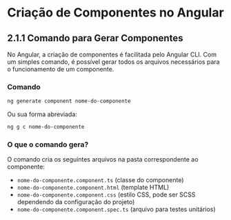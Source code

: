 # Criação de Componentes no Angular

## 2.1.1 Comando para Gerar Componentes

No Angular, a criação de componentes é facilitada pelo Angular CLI. Com um simples comando, é possível gerar todos os arquivos necessários para o funcionamento de um componente.

### Comando
```bash
ng generate component nome-do-componente
```
Ou sua forma abreviada:
```bash
ng g c nome-do-componente
```

### O que o comando gera?
O comando cria os seguintes arquivos na pasta correspondente ao componente:
- `nome-do-componente.component.ts` (classe do componente)
- `nome-do-componente.component.html` (template HTML)
- `nome-do-componente.component.css` (estilo CSS, pode ser SCSS dependendo da configuração do projeto)
- `nome-do-componente.component.spec.ts` (arquivo para testes unitários)
